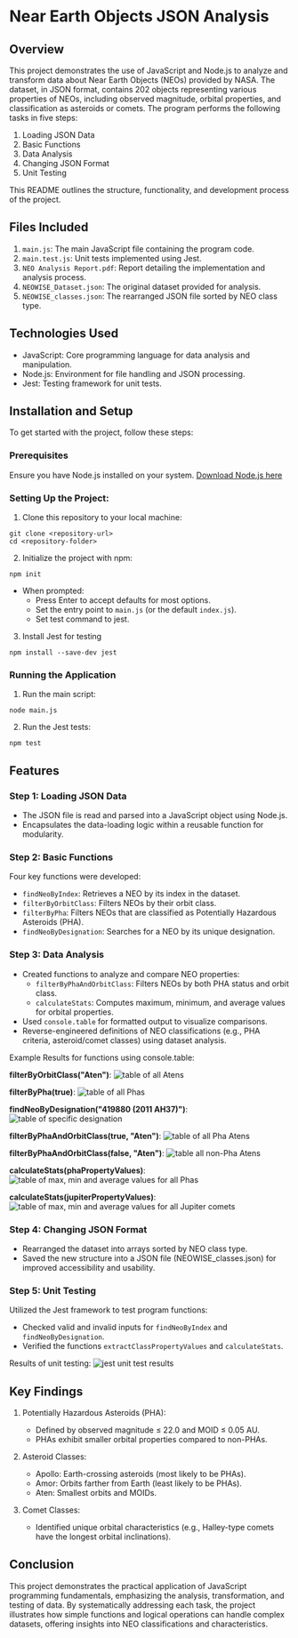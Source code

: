 # Near Earth Objects JSON Analysis

## Overview
This project demonstrates the use of JavaScript and Node.js to analyze and transform data about Near Earth Objects (NEOs) provided by NASA. The dataset, in JSON format, contains 202 objects representing various properties of NEOs, including observed magnitude, orbital properties, and classification as asteroids or comets. The program performs the following tasks in five steps:

1. Loading JSON Data
2. Basic Functions
3. Data Analysis
4. Changing JSON Format
5. Unit Testing

This README outlines the structure, functionality, and development process of the project.

## Files Included
1. `main.js`: The main JavaScript file containing the program code.
2. `main.test.js`: Unit tests implemented using Jest.
3. `NEO Analysis Report.pdf`: Report detailing the implementation and analysis process.
4. `NEOWISE_Dataset.json`: The original dataset provided for analysis.
5. `NEOWISE_classes.json`: The rearranged JSON file sorted by NEO class type.

## Technologies Used
- JavaScript: Core programming language for data analysis and manipulation.
- Node.js: Environment for file handling and JSON processing.
- Jest: Testing framework for unit tests.

## Installation and Setup
To get started with the project, follow these steps:

### Prerequisites
Ensure you have Node.js installed on your system. [Download Node.js here](https://nodejs.org/en)

### Setting Up the Project:
1. Clone this repository to your local machine:
```base
git clone <repository-url>
cd <repository-folder>
```
2. Initialize the project with npm:
```
npm init
```
- When prompted:
    - Press Enter to accept defaults for most options.
    - Set the entry point to `main.js` (or the default `index.js`).
    - Set test command to jest.
3. Install Jest for testing
```
npm install --save-dev jest
```

### Running the Application
1. Run the main script:
```
node main.js
```
2. Run the Jest tests:
```
npm test
```

## Features
### Step 1: Loading JSON Data
- The JSON file is read and parsed into a JavaScript object using Node.js.
- Encapsulates the data-loading logic within a reusable function for modularity.

### Step 2: Basic Functions
Four key functions were developed:
- `findNeoByIndex`: Retrieves a NEO by its index in the dataset.
- `filterByOrbitClass`: Filters NEOs by their orbit class.
- `filterByPha`: Filters NEOs that are classified as Potentially Hazardous Asteroids (PHA).
- `findNeoByDesignation`: Searches for a NEO by its unique designation.

### Step 3: Data Analysis
- Created functions to analyze and compare NEO properties:
    - `filterByPhaAndOrbitClass`: Filters NEOs by both PHA status and orbit class.
    - `calculateStats`: Computes maximum, minimum, and average values for orbital properties.
- Used `console.table` for formatted output to visualize comparisons.
- Reverse-engineered definitions of NEO classifications (e.g., PHA criteria, asteroid/comet classes) using dataset analysis.

Example Results for functions using console.table:

**filterByOrbitClass("Aten")**:
![table of all Atens](./images/filterByOrbitClass("Aten").png)

**filterByPha(true)**:
![table of all Phas](./images/phaNeos.png)

**findNeoByDesignation("419880 (2011 AH37)")**:
![table of specific designation](./images/findNeoByDesignation("419880%20(2011%20AH37)").png)

**filterByPhaAndOrbitClass(true, "Aten")**:
![table of all Pha Atens](./images/filterByPhaAndOrbitClass(true,%20"Aten").png)

**filterByPhaAndOrbitClass(false, "Aten")**:
![table all non-Pha Atens](./images/filterByPhaAndOrbitClass(false,%20"Aten").png)

**calculateStats(phaPropertyValues)**:
![table of max, min and average values for all Phas](./images/calculateStats(phaPropertyValues).png)

**calculateStats(jupiterPropertyValues)**:
![table of max, min and average values for all Jupiter comets](./images/calculateStats(jupiterPropertyValues).png)

### Step 4: Changing JSON Format
- Rearranged the dataset into arrays sorted by NEO class type.
- Saved the new structure into a JSON file (NEOWISE_classes.json) for improved accessibility and usability.

### Step 5: Unit Testing
Utilized the Jest framework to test program functions:
- Checked valid and invalid inputs for `findNeoByIndex` and `findNeoByDesignation`.
- Verified the functions `extractClassPropertyValues` and `calculateStats`.

Results of unit testing:
![jest unit test results](./images/test_results.png)

## Key Findings
1. Potentially Hazardous Asteroids (PHA):
    - Defined by observed magnitude ≤ 22.0 and MOID ≤ 0.05 AU.
    - PHAs exhibit smaller orbital properties compared to non-PHAs.

2. Asteroid Classes:
    - Apollo: Earth-crossing asteroids (most likely to be PHAs).
    - Amor: Orbits farther from Earth (least likely to be PHAs).
    - Aten: Smallest orbits and MOIDs.

3. Comet Classes:
    - Identified unique orbital characteristics (e.g., Halley-type comets have the longest orbital inclinations).

## Conclusion
This project demonstrates the practical application of JavaScript programming fundamentals, emphasizing the analysis, transformation, and testing of data. By systematically addressing each task, the project illustrates how simple functions and logical operations can handle complex datasets, offering insights into NEO classifications and characteristics.
